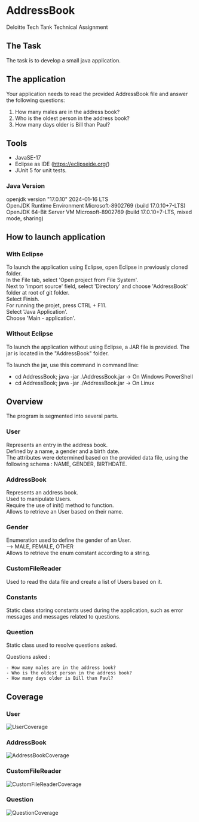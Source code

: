 # AddressBook
Deloitte Tech Tank Technical Assignment

## The Task

The task is to develop a small java application. 

## The application

Your application needs to read the provided AddressBook file and answer the following questions:

1. How many males are in the address book?
2. Who is the oldest person in the address book?
3. How many days older is Bill than Paul?


## Tools

- JavaSE-17
- Eclipse as IDE (https://eclipseide.org/)
- JUnit 5 for unit tests.

### Java Version

openjdk version "17.0.10" 2024-01-16 LTS  
OpenJDK Runtime Environment Microsoft-8902769 (build 17.0.10+7-LTS)  
OpenJDK 64-Bit Server VM Microsoft-8902769 (build 17.0.10+7-LTS, mixed mode, sharing)  

## How to launch application

### With Eclipse

To launch the application using Eclipse, open Eclipse in previously cloned folder.  
In the File tab, select 'Open project from File System'.  
Next to 'import source' field, select 'Directory' and choose 'AddressBook' folder at root of git folder.  
Select Finish.  
For running the projet, press CTRL + F11.  
Select 'Java Application'.  
Choose 'Main - application'.  

### Without Eclipse

To launch the application without using Eclipse, a JAR file is provided. The jar is located in the "AddressBook" folder.  

To launch the jar, use this command in command line:  
- cd AddressBook; java -jar .\AddressBook.jar -> On Windows PowerShell
- cd AddressBook; java -jar ./AddressBook.jar -> On Linux

## Overview

The program is segmented into several parts.  

### User

Represents an entry in the address book.  
Defined by a name, a gender and a birth date.  
The attributes were determined based on the provided data file, using the following schema : NAME, GENDER, BIRTHDATE.  

### AddressBook

Represents an address book.  
Used to manipulate Users.  
Require the use of init() method to function.  
Allows to retrieve an User based on their name.  

### Gender

Enumeration used to define the gender of an User.  
--> MALE, FEMALE, OTHER  
Allows to retrieve the enum constant according to a string.  

### CustomFileReader

Used to read the data file and create a list of Users based on it.  

### Constants

Static class storing constants used during the application, such as error messages and messages related to questions.  

### Question

Static class used to resolve questions asked.  

Questions asked :

	- How many males are in the address book?
	- Who is the oldest person in the address book?
	- How many days older is Bill than Paul?
			

## Coverage

### User
![UserCoverage](https://github.com/Skialogia/AddressBook/assets/73537037/e3b7ad06-b1a0-485d-ad06-5bb576df8fa2)

### AddressBook
![AddressBookCoverage](https://github.com/Skialogia/AddressBook/assets/73537037/3283b70a-c5fd-4da1-9dcc-70549c360451)

### CustomFileReader
![CustomFileReaderCoverage](https://github.com/Skialogia/AddressBook/assets/73537037/77145667-071e-4dc8-a811-e4a30b6c0ba6)

### Question
![QuestionCoverage](https://github.com/Skialogia/AddressBook/assets/73537037/a83daff2-26a6-4a6f-a78a-fe9b006e9173)
